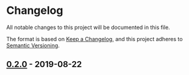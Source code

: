 # Changelog

All notable changes to this project will be documented in this file.

The format is based on [Keep a Changelog](https://keepachangelog.com/en/1.0.0/),
and this project adheres to [Semantic Versioning](https://semver.org/spec/v2.0.0.html).

## [0.2.0] - 2019-08-22

[0.2.0]: https://github.com/react-zeroconfig/react-zeroconfig/compare/3.2.0...3.3.0